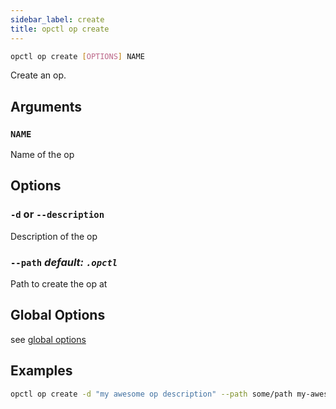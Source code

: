 ```yaml
---
sidebar_label: create
title: opctl op create
---
```


```sh
opctl op create [OPTIONS] NAME
```

Create an op.

## Arguments

### `NAME`
Name of the op

## Options

### `-d` or `--description`
Description of the op

### `--path` *default: `.opctl`*
Path to create the op at

## Global Options
see [global options](../global-options.md)

## Examples
```sh
opctl op create -d "my awesome op description" --path some/path my-awesome-op-name
```